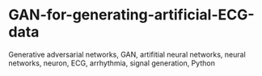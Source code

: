 # GAN-for-generating-artificial-ECG-data
Generative adversarial networks, GAN, artifitial neural networks, neural networks, neuron, ECG, arrhythmia, signal generation, Python
